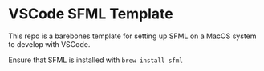 # VSCode SFML Template
This repo is a barebones template for setting up SFML on a MacOS system to develop with VSCode. 

Ensure that SFML is installed with `brew install sfml`


